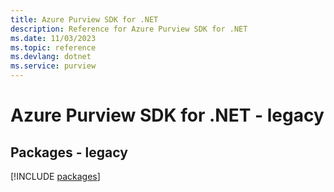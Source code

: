 ```yaml
---
title: Azure Purview SDK for .NET
description: Reference for Azure Purview SDK for .NET
ms.date: 11/03/2023
ms.topic: reference
ms.devlang: dotnet
ms.service: purview
---
```

# Azure Purview SDK for .NET - legacy
## Packages - legacy
[!INCLUDE [packages](purview-index.md)]